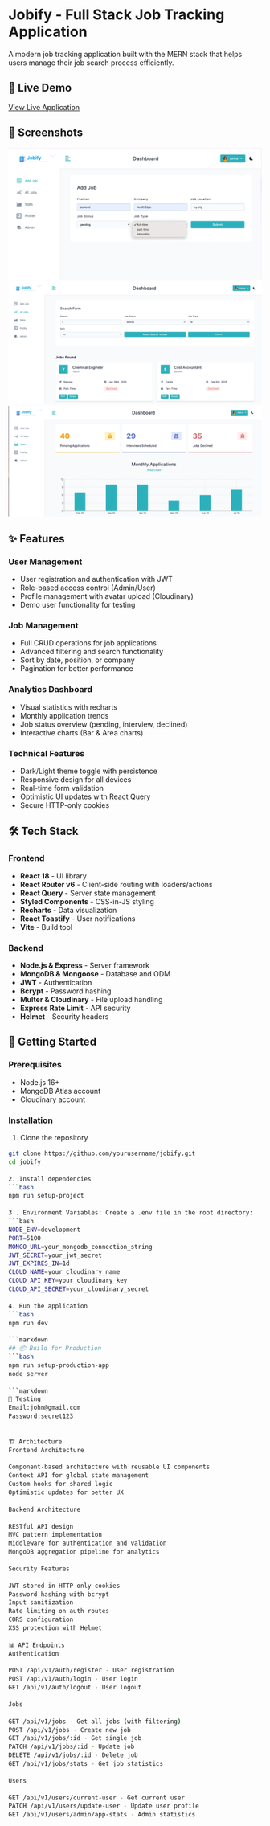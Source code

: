 # Jobify - Full Stack Job Tracking Application

A modern job tracking application built with the MERN stack that helps users manage their job search process efficiently.

## 🚀 Live Demo
[View Live Application](https://jobify-my-mern-project.onrender.com)

## 📸 Screenshots
![Dashboard](./screenshots/dashboard.png)
![Job List](./screenshots/job-list.png)
![Stats](./screenshots/stats.png)

## ✨ Features

### User Management
- User registration and authentication with JWT
- Role-based access control (Admin/User)
- Profile management with avatar upload (Cloudinary)
- Demo user functionality for testing

### Job Management
- Full CRUD operations for job applications
- Advanced filtering and search functionality
- Sort by date, position, or company
- Pagination for better performance

### Analytics Dashboard
- Visual statistics with recharts
- Monthly application trends
- Job status overview (pending, interview, declined)
- Interactive charts (Bar & Area charts)

### Technical Features
- Dark/Light theme toggle with persistence
- Responsive design for all devices
- Real-time form validation
- Optimistic UI updates with React Query
- Secure HTTP-only cookies

## 🛠️ Tech Stack

### Frontend
- **React 18** - UI library
- **React Router v6** - Client-side routing with loaders/actions
- **React Query** - Server state management
- **Styled Components** - CSS-in-JS styling
- **Recharts** - Data visualization
- **React Toastify** - User notifications
- **Vite** - Build tool

### Backend
- **Node.js & Express** - Server framework
- **MongoDB & Mongoose** - Database and ODM
- **JWT** - Authentication
- **Bcrypt** - Password hashing
- **Multer & Cloudinary** - File upload handling
- **Express Rate Limit** - API security
- **Helmet** - Security headers

## 🚦 Getting Started

### Prerequisites
- Node.js 16+
- MongoDB Atlas account
- Cloudinary account

### Installation

1. Clone the repository
```bash
git clone https://github.com/yourusername/jobify.git
cd jobify

2. Install dependencies
```bash
npm run setup-project

3 . Environment Variables: Create a .env file in the root directory:
```bash
NODE_ENV=development
PORT=5100
MONGO_URL=your_mongodb_connection_string
JWT_SECRET=your_jwt_secret
JWT_EXPIRES_IN=1d
CLOUD_NAME=your_cloudinary_name
CLOUD_API_KEY=your_cloudinary_key
CLOUD_API_SECRET=your_cloudinary_secret

4. Run the application
```bash
npm run dev

```markdown
## 📦 Build for Production
```bash
npm run setup-production-app
node server

```markdown
🧪 Testing
Email:john@gmail.com
Password:secret123


🏗️ Architecture
Frontend Architecture

Component-based architecture with reusable UI components
Context API for global state management
Custom hooks for shared logic
Optimistic updates for better UX

Backend Architecture

RESTful API design
MVC pattern implementation
Middleware for authentication and validation
MongoDB aggregation pipeline for analytics

Security Features

JWT stored in HTTP-only cookies
Password hashing with bcrypt
Input sanitization
Rate limiting on auth routes
CORS configuration
XSS protection with Helmet

📊 API Endpoints
Authentication

POST /api/v1/auth/register - User registration
POST /api/v1/auth/login - User login
GET /api/v1/auth/logout - User logout

Jobs

GET /api/v1/jobs - Get all jobs (with filtering)
POST /api/v1/jobs - Create new job
GET /api/v1/jobs/:id - Get single job
PATCH /api/v1/jobs/:id - Update job
DELETE /api/v1/jobs/:id - Delete job
GET /api/v1/jobs/stats - Get job statistics

Users

GET /api/v1/users/current-user - Get current user
PATCH /api/v1/users/update-user - Update user profile
GET /api/v1/users/admin/app-stats - Admin statistics


